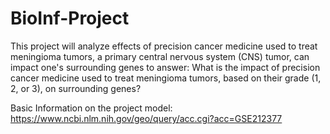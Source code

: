 # BioInf-Project
This project will analyze effects of precision cancer medicine used to treat meningioma tumors, a primary central nervous system (CNS) tumor, can impact one's surrounding genes to answer: 
What is the impact of precision cancer medicine used to treat meningioma tumors, based on their grade (1, 2, or 3), on surrounding genes? 

Basic Information on the project model:
https://www.ncbi.nlm.nih.gov/geo/query/acc.cgi?acc=GSE212377

